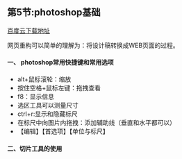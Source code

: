 ## 第5节:photoshop基础

[百度云下载地址](http://pan.baidu.com/s/1c5jDc6)

网页重构可以简单的理解为：将设计稿转换成WEB页面的过程。

#### 一、 photoshop常用快捷键和常用选项
* alt+鼠标滚轮：缩放
* 按住空格+鼠标左键：拖拽查看
* f8：显示信息
* 选区工具可以测量尺寸
* ctrl+r:显示和隐藏标尺
* 在标尺中向图片内拖拽：添加辅助线（垂直和水平都可以）
* 【编辑】【首选项】【单位与标尺】

#### 二、切片工具的使用

